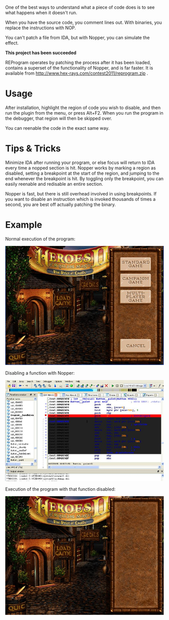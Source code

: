 One of the best ways to understand what a piece of code does is to see what happens when it doesn't run.

When you have the source code, you comment lines out. With binaries, you replace the instructions with NOP.

You can't patch a file from IDA, but with Nopper, you can simulate the effect.

**This project has been succeeded**

REProgram operates by patching the process after it has been loaded, contains a superset of the functionality of Nopper, and is far faster. It is available from http://www.hex-rays.com/contest2011/reprogram.zip .

# Usage
After installation, highlight the region of code you wish to disable, and then run the plugin from the menu, or press Alt+F2. When you run the program in the debugger, that region will then be skipped over.

You can reenable the code in the exact same way.

# Tips & Tricks

Minimize IDA after running your program, or else focus will return to IDA every time a nopped section is hit.
Nopper works by marking a region as disabled, setting a breakpoint at the start of the region, and jumping to the end whenever the breakpoint is hit. By toggling only the breakpoint, you can easily reenable and redisable an entire section.

Nopper is fast, but there is still overhead involved in using breakpoints. If you want to disable an instruction which is invoked thousands of times a second, you are best off actually patching the binary.

# Example

Normal execution of the program:

![Normal execution](/img/normal_exec.jpg?raw=true)

Disabling a function with Nopper:

![Disabling](/img/nopping_out.jpg?raw=true)

Execution of the program with that function disabled:

![Nopped execution](/img/nopped_exec.jpg?raw=true)
